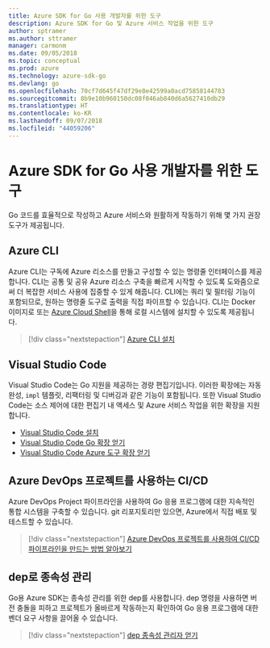 ```yaml
---
title: Azure SDK for Go 사용 개발자를 위한 도구
description: Azure SDK for Go 및 Azure 서비스 작업을 위한 도구
author: sptramer
ms.author: sttramer
manager: carmonm
ms.date: 09/05/2018
ms.topic: conceptual
ms.prod: azure
ms.technology: azure-sdk-go
ms.devlang: go
ms.openlocfilehash: 70cf7d645f47df29e8e42599a0acd75858144783
ms.sourcegitcommit: 8b9e10b960150dc08f046ab840d6a5627410db29
ms.translationtype: HT
ms.contentlocale: ko-KR
ms.lasthandoff: 09/07/2018
ms.locfileid: "44059206"
---
```

# <a name="tools-for-developers-using-the-azure-sdk-for-go"></a>Azure SDK for Go 사용 개발자를 위한 도구

Go 코드를 효율적으로 작성하고 Azure 서비스와 원활하게 작동하기 위해 몇 가지 권장 도구가 제공됩니다.

## <a name="azure-cli"></a>Azure CLI

Azure CLI는 구독에 Azure 리소스를 만들고 구성할 수 있는 명령줄 인터페이스를 제공합니다. CLI는 공통 및 공유 Azure 리소스 구축을 빠르게 시작할 수 있도록 도와줌으로써 더 복잡한 서비스 사용에 집중할 수 있게 해줍니다. CLI에는 쿼리 및 필터링 기능이 포함되므로, 원하는 명령줄 도구로 출력을 직접 파이프할 수 있습니다. CLI는 Docker 이미지로 또는 [Azure Cloud Shell](https://docs.microsoft.com/azure/cloud-shell/overview)을 통해 로컬 시스템에 설치할 수 있도록 제공됩니다.

> [!div class="nextstepaction"]
> [Azure CLI 설치](/cli/azure/install-azure-cli)

## <a name="visual-studio-code"></a>Visual Studio Code

Visual Studio Code는 Go 지원을 제공하는 경량 편집기입니다. 이러한 확장에는 자동 완성, `impl` 템플릿, 리팩터링 및 디버깅과 같은 기능이 포함됩니다. 또한 Visual Studio Code는 소스 제어에 대한 편집기 내 액세스 및 Azure 서비스 작업을 위한 확장을 지원합니다.

* [Visual Studio Code 설치](https://code.visualstudio.com/Download)
* [Visual Studio Code Go 확장 얻기](https://code.visualstudio.com/docs/languages/go)
* [Visual Studio Code Azure 도구 확장 얻기](https://marketplace.visualstudio.com/items?itemName=ms-vscode.vscode-azureextensionpack)

## <a name="cicd-with-azure-devops-project"></a>Azure DevOps 프로젝트를 사용하는 CI/CD

Azure DevOps Project 파이프라인을 사용하여 Go 응용 프로그램에 대한 지속적인 통합 시스템을 구축할 수 있습니다. git 리포지토리만 있으면, Azure에서 직접 배포 및 테스트할 수 있습니다.

> [!div class="nextstepaction"]
> [Azure DevOps 프로젝트를 사용하여 CI/CD 파이프라인을 만드는 방법 알아보기](/azure/devops-project/azure-devops-project-go)

## <a name="dependency-management-with-dep"></a>dep로 종속성 관리

Go용 Azure SDK는 종속성 관리를 위한 dep를 사용합니다. dep 명령을 사용하면 버전 충돌을 피하고 프로젝트가 올바르게 작동하는지 확인하여 Go 응용 프로그램에 대한 벤더 요구 사항을 끌어올 수 있습니다.

> [!div class="nextstepaction"]
> [dep 종속성 관리자 얻기](https://github.com/golang/dep)

